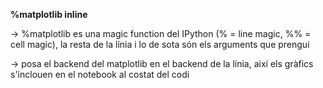 **%matplotlib inline**

→   %matplotlib es una magic function del IPython (% = line magic, %% = cell magic), la resta de la línia i lo de sota són els arguments que prengui

→ posa el backend del matplotlib en el backend de la línia, així els gràfics s'inclouen en el notebook al costat del codi